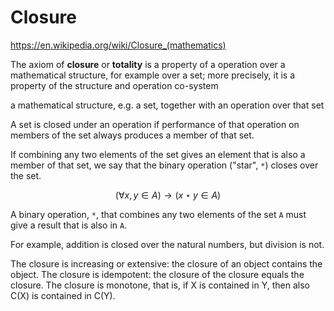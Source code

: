 # Closure

https://en.wikipedia.org/wiki/Closure_(mathematics)

The axiom of **closure** or **totality** is a property of a operation over a mathematical structure, for example over a set; more precisely, it is a property of the structure and operation co-system


a mathematical structure, e.g. a set, together with an operation over that set


A set is closed under an operation if performance of that operation on members of the set always produces a member of that set.



If combining any two elements of the set gives an element that is also a member of that set, we say that the binary operation ("star", `*`) closes over the set.

$$(\forall x,y \in A) \to (x \star y \in A)$$

A binary operation, `*`, that combines any two elements of the set `A` must give a result that is also in `A`.

For example, addition is closed over the natural numbers, but division is not.





The closure is increasing or extensive: the closure of an object contains the object.
The closure is idempotent: the closure of the closure equals the closure.
The closure is monotone, that is, if X is contained in Y, then also C(X) is contained in C(Y).
